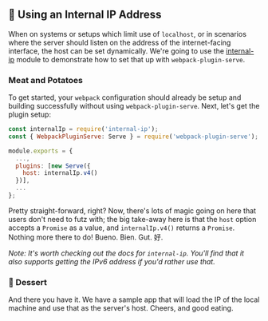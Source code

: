## 🍲 Using an Internal IP Address

When on systems or setups which limit use of `localhost`, or in scenarios where the server should listen on the address of the internet-facing interface, the host can be set dynamically. We're going to use the [internal-ip](https://www.npmjs.com/package/internal-ip) module to demonstrate how to set that up with `webpack-plugin-serve`.

### Meat and Potatoes

To get started, your `webpack` configuration should already be setup and building successfully without using `webpack-plugin-serve`. Next, let's get the plugin setup:

```js
const internalIp = require('internal-ip');
const { WebpackPluginServe: Serve } = require('webpack-plugin-serve');

module.exports = {
  ...,
  plugins: [new Serve({
    host: internalIp.v4()
  })],
  ...
};
```

Pretty straight-forward, right? Now, there's lots of magic going on here that users don't need to futz with; the big take-away here is that the `host` option accepts a `Promise` as a value, and `internalIp.v4()` returns a `Promise`. Nothing more there to do! Bueno. Bien. Gut. 好.

_Note: It's worth checking out the docs for `internal-ip`. You'll find that it also supports getting the IPv6 address if you'd rather use that._

### 🍰 Dessert

And there you have it. We have a sample app that will load the IP of the local machine and use that as the server's host. Cheers, and good eating.
